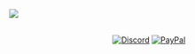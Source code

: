 <img src="https://cdn.discordapp.com/attachments/995613566965133322/1014417950847021066/unknown.png" draggable="false">
<div align="center">
  
<br>[![Discord](https://discordapp.com/api/guilds/909002220119396362/widget.png)](https://discord.gg/BgFABrF6km)
[![PayPal](https://img.shields.io/badge/donate-IDPay-104098.svg?style=&logo=paypal)](https://idpay.ir/wild-life-bot)
  
  </div>
  